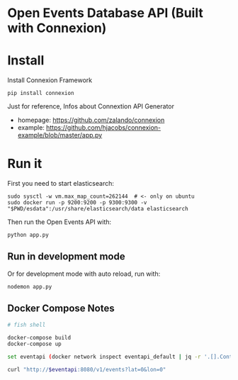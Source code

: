 # Open Events Database API (Built with Connexion)

# Install

Install Connexion Framework

    pip install connexion

Just for reference, Infos about Connextion API Generator

 *  homepage: https://github.com/zalando/connexion
 *  example: https://github.com/hjacobs/connexion-example/blob/master/app.py

# Run it

First you need to start elasticsearch:

    sudo sysctl -w vm.max_map_count=262144 	# <- only on ubuntu
    sudo docker run -p 9200:9200 -p 9300:9300 -v "$PWD/esdata":/usr/share/elasticsearch/data elasticsearch

Then run the Open Events API with:

    python app.py


## Run in development mode

Or for development mode with auto reload, run with:

    nodemon app.py


## Docker Compose Notes

```bash
# fish shell

docker-compose build
docker-compose up

set eventapi (docker network inspect eventapi_default | jq -r '.[].Containers | to_entries | .[] | select(.value.Name == "eventapi_api_1") | .value.IPv4Address | split("/")[0]')

curl "http://$eventapi:8080/v1/events?lat=0&lon=0"
```
